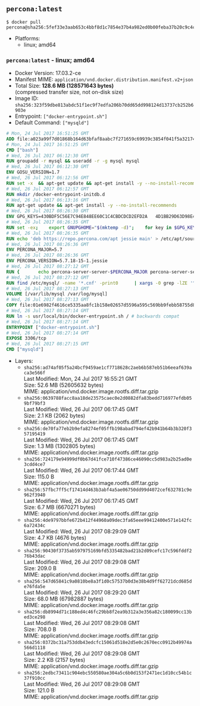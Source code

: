 ## `percona:latest`

```console
$ docker pull percona@sha256:5fef33e3aab653c4bbf8d1c7854e37b4a982ed0b00feba37b20c9c4c39d5471e
```

-	Platforms:
	-	linux; amd64

### `percona:latest` - linux; amd64

-	Docker Version: 17.03.2-ce
-	Manifest MIME: `application/vnd.docker.distribution.manifest.v2+json`
-	Total Size: **128.6 MB (128571643 bytes)**  
	(compressed transfer size, not on-disk size)
-	Image ID: `sha256:323f59dbe813abdc51f1ec9f7edfa206b70dd65dd998124d13737cb252b6903e`
-	Entrypoint: `["docker-entrypoint.sh"]`
-	Default Command: `["mysqld"]`

```dockerfile
# Mon, 24 Jul 2017 16:51:25 GMT
ADD file:a023a99f7d01868b164d63bfaf8aabc7f271659c69939c3854f041f5a3217428 in / 
# Mon, 24 Jul 2017 16:51:25 GMT
CMD ["bash"]
# Wed, 26 Jul 2017 06:12:30 GMT
RUN groupadd -r mysql && useradd -r -g mysql mysql
# Wed, 26 Jul 2017 06:12:30 GMT
ENV GOSU_VERSION=1.7
# Wed, 26 Jul 2017 06:12:56 GMT
RUN set -x 	&& apt-get update && apt-get install -y --no-install-recommends ca-certificates wget && rm -rf /var/lib/apt/lists/* 	&& wget -O /usr/local/bin/gosu "https://github.com/tianon/gosu/releases/download/$GOSU_VERSION/gosu-$(dpkg --print-architecture)" 	&& wget -O /usr/local/bin/gosu.asc "https://github.com/tianon/gosu/releases/download/$GOSU_VERSION/gosu-$(dpkg --print-architecture).asc" 	&& export GNUPGHOME="$(mktemp -d)" 	&& gpg --keyserver ha.pool.sks-keyservers.net --recv-keys B42F6819007F00F88E364FD4036A9C25BF357DD4 	&& gpg --batch --verify /usr/local/bin/gosu.asc /usr/local/bin/gosu 	&& rm -r "$GNUPGHOME" /usr/local/bin/gosu.asc 	&& chmod +x /usr/local/bin/gosu 	&& gosu nobody true 	&& apt-get purge -y --auto-remove ca-certificates wget
# Wed, 26 Jul 2017 06:12:57 GMT
RUN mkdir /docker-entrypoint-initdb.d
# Wed, 26 Jul 2017 06:13:16 GMT
RUN apt-get update && apt-get install -y --no-install-recommends 		apt-transport-https ca-certificates 		pwgen 	&& rm -rf /var/lib/apt/lists/*
# Wed, 26 Jul 2017 08:26:30 GMT
ENV GPG_KEYS=430BDF5C56E7C94E848EE60C1C4CBDCDCD2EFD2A 	4D1BB29D63D98E422B2113B19334A25F8507EFA5
# Wed, 26 Jul 2017 08:26:35 GMT
RUN set -ex; 	export GNUPGHOME="$(mktemp -d)"; 	for key in $GPG_KEYS; do 		gpg --keyserver ha.pool.sks-keyservers.net --recv-keys "$key"; 	done; 	gpg --export $GPG_KEYS > /etc/apt/trusted.gpg.d/percona.gpg; 	rm -r "$GNUPGHOME"; 	apt-key list
# Wed, 26 Jul 2017 08:26:35 GMT
RUN echo 'deb https://repo.percona.com/apt jessie main' > /etc/apt/sources.list.d/percona.list
# Wed, 26 Jul 2017 08:26:36 GMT
ENV PERCONA_MAJOR=5.7
# Wed, 26 Jul 2017 08:26:36 GMT
ENV PERCONA_VERSION=5.7.18-15-1.jessie
# Wed, 26 Jul 2017 08:27:12 GMT
RUN { 		echo percona-server-server-$PERCONA_MAJOR percona-server-server/root_password password 'unused'; 		echo percona-server-server-$PERCONA_MAJOR percona-server-server/root_password_again password 'unused'; 	} | debconf-set-selections 	&& apt-get update 	&& apt-get install -y 		percona-server-server-$PERCONA_MAJOR=$PERCONA_VERSION 	&& rm -rf /var/lib/apt/lists/* 	&& sed -ri 's/^user\s/#&/' /etc/mysql/my.cnf 	&& rm -rf /var/lib/mysql && mkdir -p /var/lib/mysql /var/run/mysqld 	&& chown -R mysql:mysql /var/lib/mysql /var/run/mysqld 	&& chmod 777 /var/run/mysqld
# Wed, 26 Jul 2017 08:27:12 GMT
RUN find /etc/mysql/ -name '*.cnf' -print0 		| xargs -0 grep -lZE '^(bind-address|log)' 		| xargs -0 sed -Ei 's/^(bind-address|log)/#&/' 	&& myCnf="$(find /etc/mysql/ -name '*.cnf' -print0 		| xargs -0 grep -lE '^\[mysqld\]' 		| head -n1)" 	&& echo 'skip-host-cache\nskip-name-resolve' 		| awk '{ print } $1 == "[mysqld]" && c == 0 { c = 1; system("cat") }' "$myCnf" > /tmp/my.cnf 	&& mv /tmp/my.cnf "$myCnf"
# Wed, 26 Jul 2017 08:27:13 GMT
VOLUME [/var/lib/mysql /var/log/mysql]
# Wed, 26 Jul 2017 08:27:13 GMT
COPY file:01e6982f4616ce5335aa8fc1b158e02657d5596a595c569bb9febb58755d8095 in /usr/local/bin/ 
# Wed, 26 Jul 2017 08:27:14 GMT
RUN ln -s usr/local/bin/docker-entrypoint.sh / # backwards compat
# Wed, 26 Jul 2017 08:27:14 GMT
ENTRYPOINT ["docker-entrypoint.sh"]
# Wed, 26 Jul 2017 08:27:14 GMT
EXPOSE 3306/tcp
# Wed, 26 Jul 2017 08:27:15 GMT
CMD ["mysqld"]
```

-	Layers:
	-	`sha256:ad74af05f5a24bcf9459ae1cf7718628c2aeb6b587eb51b6eeaf639aca3e566f`  
		Last Modified: Mon, 24 Jul 2017 16:55:21 GMT  
		Size: 52.6 MB (52605632 bytes)  
		MIME: application/vnd.docker.image.rootfs.diff.tar.gzip
	-	`sha256:0639788facc8aa18de23575caec0e2d0882dfa83bedd716977efdb059bf79bf3`  
		Last Modified: Wed, 26 Jul 2017 06:17:45 GMT  
		Size: 2.1 KB (2062 bytes)  
		MIME: application/vnd.docker.image.rootfs.diff.tar.gzip
	-	`sha256:de70fa77eb2b9efa8274ef05ffb198abad794ef42b941b64b3b320f357195419`  
		Last Modified: Wed, 26 Jul 2017 06:17:45 GMT  
		Size: 1.3 MB (1302805 bytes)  
		MIME: application/vnd.docker.image.rootfs.diff.tar.gzip
	-	`sha256:724179e94999df0b67d41fce710f47386ce46090cc5d983a2b25ad0e3cdd4ce7`  
		Last Modified: Wed, 26 Jul 2017 06:17:44 GMT  
		Size: 115.0 B  
		MIME: application/vnd.docker.image.rootfs.diff.tar.gzip
	-	`sha256:57fbc7ff5cf17414d463b3abf4a5ae06750dd99d4072cef632781c9e962f3940`  
		Last Modified: Wed, 26 Jul 2017 06:17:45 GMT  
		Size: 6.7 MB (6670271 bytes)  
		MIME: application/vnd.docker.image.rootfs.diff.tar.gzip
	-	`sha256:4de9797bbfe672b412f44960a09dec3fa65eee99412400e571e142fc6a72434c`  
		Last Modified: Wed, 26 Jul 2017 08:29:09 GMT  
		Size: 4.7 KB (4676 bytes)  
		MIME: application/vnd.docker.image.rootfs.diff.tar.gzip
	-	`sha256:90430f3735ab597975169bfd5335482bad21b2d09cefc17c596fddf276b43dac`  
		Last Modified: Wed, 26 Jul 2017 08:29:08 GMT  
		Size: 209.0 B  
		MIME: application/vnd.docker.image.rootfs.diff.tar.gzip
	-	`sha256:547d65841c9a0810be8a3f1d0c57537b0d3e38b4d9ff62721dcd685de76fda5e`  
		Last Modified: Wed, 26 Jul 2017 08:29:20 GMT  
		Size: 68.0 MB (67982887 bytes)  
		MIME: application/vnd.docker.image.rootfs.diff.tar.gzip
	-	`sha256:db8994d71c188ed4c46fc29bb8f2ea9b312a3e356a82c180099cc13bed3ce298`  
		Last Modified: Wed, 26 Jul 2017 08:29:08 GMT  
		Size: 708.0 B  
		MIME: application/vnd.docker.image.rootfs.diff.tar.gzip
	-	`sha256:0372bc31a753ddb43edcfc15061d518e2d5e0c2670ecc0912b49974a566d1118`  
		Last Modified: Wed, 26 Jul 2017 08:29:08 GMT  
		Size: 2.2 KB (2157 bytes)  
		MIME: application/vnd.docker.image.rootfs.diff.tar.gzip
	-	`sha256:2edbc73411c904ebc550580ae304a5c6b0d153f2471ec1d10cc54b1c37f910cc`  
		Last Modified: Wed, 26 Jul 2017 08:29:08 GMT  
		Size: 121.0 B  
		MIME: application/vnd.docker.image.rootfs.diff.tar.gzip
